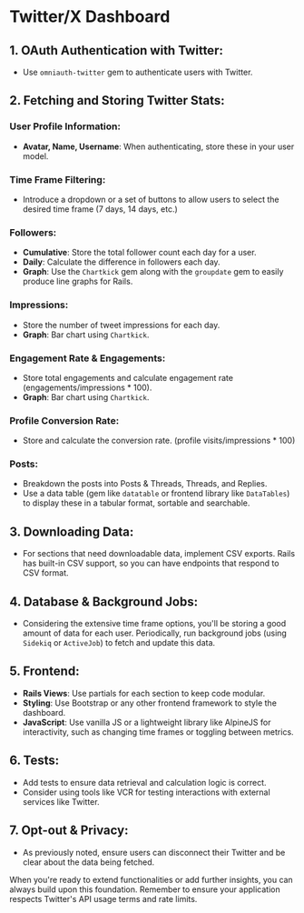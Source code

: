 # Twitter/X Dashboard

## 1. **OAuth Authentication with Twitter**:

* Use `omniauth-twitter` gem to authenticate users with Twitter.

## 2. **Fetching and Storing Twitter Stats**:

### **User Profile Information**:

* **Avatar, Name, Username**: When authenticating, store these in your user model.

### **Time Frame Filtering**:

* Introduce a dropdown or a set of buttons to allow users to select the desired time frame (7 days, 14 days, etc.)

### **Followers**:

* **Cumulative**: Store the total follower count each day for a user.
* **Daily**: Calculate the difference in followers each day.
* **Graph**: Use the `Chartkick` gem along with the `groupdate` gem to easily produce line graphs for Rails.

### **Impressions**:

* Store the number of tweet impressions for each day.
* **Graph**: Bar chart using `Chartkick`.

### **Engagement Rate & Engagements**:

* Store total engagements and calculate engagement rate (engagements/impressions \* 100).
* **Graph**: Bar chart using `Chartkick`.

### **Profile Conversion Rate**:

* Store and calculate the conversion rate. (profile visits/impressions \* 100)

### **Posts**:

* Breakdown the posts into Posts & Threads, Threads, and Replies.
* Use a data table (gem like `datatable` or frontend library like `DataTables`) to display these in a tabular format, sortable and searchable.

## 3. **Downloading Data**:

* For sections that need downloadable data, implement CSV exports. Rails has built-in CSV support, so you can have endpoints that respond to CSV format.

## 4. **Database & Background Jobs**:

* Considering the extensive time frame options, you'll be storing a good amount of data for each user. Periodically, run background jobs (using `Sidekiq` or `ActiveJob`) to fetch and update this data.

## 5. **Frontend**:

* **Rails Views**: Use partials for each section to keep code modular.
* **Styling**: Use Bootstrap or any other frontend framework to style the dashboard.
* **JavaScript**: Use vanilla JS or a lightweight library like AlpineJS for interactivity, such as changing time frames or toggling between metrics.

## 6. **Tests**:

* Add tests to ensure data retrieval and calculation logic is correct.
* Consider using tools like VCR for testing interactions with external services like Twitter.

## 7. **Opt-out & Privacy**:

* As previously noted, ensure users can disconnect their Twitter and be clear about the data being fetched.

When you're ready to extend functionalities or add further insights, you can always build upon this foundation. Remember to ensure your application respects Twitter's API usage terms and rate limits.
